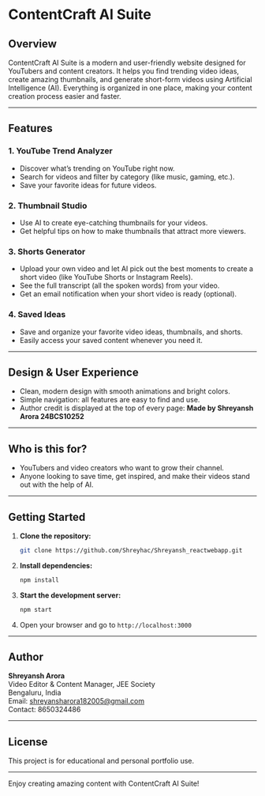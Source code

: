 # ContentCraft AI Suite

## Overview
ContentCraft AI Suite is a modern and user-friendly website designed for YouTubers and content creators. It helps you find trending video ideas, create amazing thumbnails, and generate short-form videos using Artificial Intelligence (AI). Everything is organized in one place, making your content creation process easier and faster.

---

## Features

### 1. YouTube Trend Analyzer
- Discover what’s trending on YouTube right now.
- Search for videos and filter by category (like music, gaming, etc.).
- Save your favorite ideas for future videos.

### 2. Thumbnail Studio
- Use AI to create eye-catching thumbnails for your videos.
- Get helpful tips on how to make thumbnails that attract more viewers.

### 3. Shorts Generator
- Upload your own video and let AI pick out the best moments to create a short video (like YouTube Shorts or Instagram Reels).
- See the full transcript (all the spoken words) from your video.
- Get an email notification when your short video is ready (optional).

### 4. Saved Ideas
- Save and organize your favorite video ideas, thumbnails, and shorts.
- Easily access your saved content whenever you need it.

---

## Design & User Experience
- Clean, modern design with smooth animations and bright colors.
- Simple navigation: all features are easy to find and use.
- Author credit is displayed at the top of every page: **Made by Shreyansh Arora 24BCS10252**

---

## Who is this for?
- YouTubers and video creators who want to grow their channel.
- Anyone looking to save time, get inspired, and make their videos stand out with the help of AI.

---

## Getting Started
1. **Clone the repository:**
   ```bash
   git clone https://github.com/Shreyhac/Shreyansh_reactwebapp.git
   ```
2. **Install dependencies:**
   ```bash
   npm install
   ```
3. **Start the development server:**
   ```bash
   npm start
   ```
4. Open your browser and go to `http://localhost:3000`

---

## Author
**Shreyansh Arora**  
Video Editor & Content Manager, JEE Society  
Bengaluru, India  
Email: shreyansharora182005@gmail.com  
Contact: 8650324486

---

## License
This project is for educational and personal portfolio use.

---

Enjoy creating amazing content with ContentCraft AI Suite!
